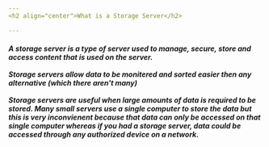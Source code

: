 ```yaml
---
<h2 align="center">What is a Storage Server</h2>

---
```

<h5>A storage server is a type of server used to manage, secure, store and access content that is used on the server.
<br></br>
Storage servers allow data to be monitered and sorted easier then any alternative (which there aren't many)
<br></br>
Storage servers are useful when large amounts of data is required to be stored. Many small servers use a single computer to store the data but this is very inconvienent because that data can only be accessed on that single computer whereas if you had a storage server, data could be accessed through any authorized device on a network.
<br></br>
</h5>
